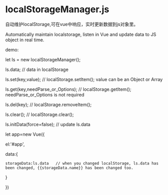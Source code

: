 # localStorageManager.js

自动维护localStorage,可在vue中响应，实时更新数据到js对象里。

Automatically maintain localstorage, listen in Vue and update data to JS object in real time.

demo:

let ls = new localStorageManager();

ls.data; // data in localStorage

ls.set(key,value); // localStorage.setItem();  value can be an Object or Array

ls.get(key,needParse_or_Options); // localStorage.getItem();  needParse_or_Options is not required

ls.del(key); // localStorage.removeItem();

ls.clear(); // localStorage.clear();

ls.initData(force=false); // update ls.data


let app=new Vue({

  el:'#app',
  
  data:{
  
    storageData:ls.data   // when you changed localStorage, ls.data has been changed, {{storageData.name}} has been changed too.
    
  }
  
})
